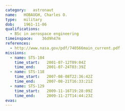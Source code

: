 ```yaml
---
category:	astronaut
name:	HOBAUGH, Charles O.
type:	military
dob:	1961-11-06
qualifications:
  - BSc in aerospace engineering
timeinspace:	36d9h47m
references:
  - http://www.nasa.gov/pdf/740566main_current.pdf
missions:
  - name: STS-104
    time_start:   2001-07-12T09:04Z
    time_end:     2001-07-24T03:39Z
  - name: STS-118
    time_start:   2007-08-08T22:36:42Z
    time_end:     2007-08-21T16:33:21Z
  - name: STS-129
    time_start:   2009-11-16T19:28:09Z
    time_end:     2009-11-27T14:44:23Z
evas:
---
```

